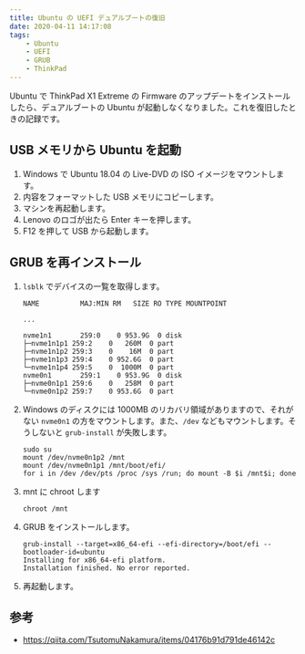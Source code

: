 ```yaml
---
title: Ubuntu の UEFI デュアルブートの復旧
date: 2020-04-11 14:17:08
tags:
    - Ubuntu
    - UEFI
    - GRUB
    - ThinkPad
---
```


Ubuntu で ThinkPad X1 Extreme の Firmware のアップデートをインストールしたら、デュアルブートの Ubuntu が起動しなくなりました。これを復旧したときの記録です。


## USB メモリから Ubuntu を起動

1. Windows で Ubuntu 18.04 の Live-DVD の ISO イメージをマウントします。
1. 内容をフォーマットした USB メモリにコピーします。
1. マシンを再起動します。
1. Lenovo のロゴが出たら Enter キーを押します。
1. F12 を押して USB から起動します。


## GRUB を再インストール

1. `lsblk` でデバイスの一覧を取得します。
    ```
    NAME          MAJ:MIN RM   SIZE RO TYPE MOUNTPOINT

    ...

    nvme1n1       259:0    0 953.9G  0 disk 
    ├─nvme1n1p1 259:2    0   260M  0 part 
    ├─nvme1n1p2 259:3    0    16M  0 part 
    ├─nvme1n1p3 259:4    0 952.6G  0 part 
    └─nvme1n1p4 259:5    0  1000M  0 part 
    nvme0n1       259:1    0 953.9G  0 disk 
    ├─nvme0n1p1 259:6    0   258M  0 part
    └─nvme0n1p2 259:7    0 953.6G  0 part
    ```
1. Windows のディスクには 1000MB のリカバリ領域がありますので、それがない `nvme0n1` の方をマウントします。また、`/dev` などもマウントします。そうしないと `grub-install` が失敗します。
    ```
    sudo su
    mount /dev/nvme0n1p2 /mnt
    mount /dev/nvme0n1p1 /mnt/boot/efi/
    for i in /dev /dev/pts /proc /sys /run; do mount -B $i /mnt$i; done
    ```
1. mnt に chroot します
    ```
    chroot /mnt
    ```
1. GRUB をインストールします。
    ```
    grub-install --target=x86_64-efi --efi-directory=/boot/efi --bootloader-id=ubuntu
    Installing for x86_64-efi platform.
    Installation finished. No error reported.
    ```
1. 再起動します。

## 参考

* https://qiita.com/TsutomuNakamura/items/04176b91d791de46142c
